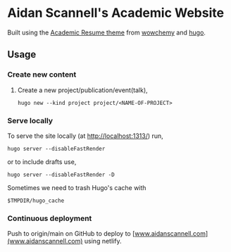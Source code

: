 # Aidan Scannell's Academic Website
Built using the [Academic Resume theme](https://github.com/wowchemy/hugo-documentation-theme) from [wowchemy](https://wowchemy.com/) and [hugo](https://gohugo.io/).

## Usage
### Create new content
1. Create a new project/publication/event(talk),
   ```
   hugo new --kind project project/<NAME-OF-PROJECT>
   ```
### Serve locally
To serve the site locally (at [http://localhost:1313/](http://localhost:1313/)) run,
```shell
hugo server --disableFastRender
```
or to include drafts use,
```shell
hugo server --disableFastRender -D
```

Sometimes we need to trash Hugo's cache with
```shell
$TMPDIR/hugo_cache
```

### Continuous deployment

Push to origin/main on GitHub to deploy to [www.aidanscannell.com](www.aidanscannell.com) using netlify.
